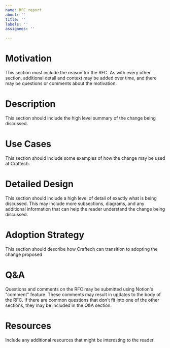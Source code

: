 ```yaml
---
name: RFC report
about: ''
title: ''
labels: ''
assignees: ''

---
```


<!---
Before making a contribution, be sure to research the repository to avoid duplicating issues or feature requests that have already been submitted.
Use the search function to check if the issue you want to add already exists.
--->

# Motivation

This section must include the reason for the RFC.  As with every other section, additional detail and context may be added over time, and there may be questions or comments about the motivation.

# Description

This section should include the high level summary of the change being discussed.

# Use Cases

This section should include some examples of how the change may be used at Craftech.

# Detailed Design

This section should include a high level of detail of exactly what is being discussed.  This may include more subsections, diagrams, and any additional information that can help the reader understand the change being discussed.

# Adoption Strategy

This section should describe how Craftech can transition to adopting the change proposed

# Q&A

Questions and comments on the RFC may be submitted using Notion's "comment" feature.  These comments may result in updates to the body of the RFC.  If there are common questions that don't fit into one of the other sections, they may be included in the Q&A section.

# Resources

Include any additional resources that might be interesting to the reader.
